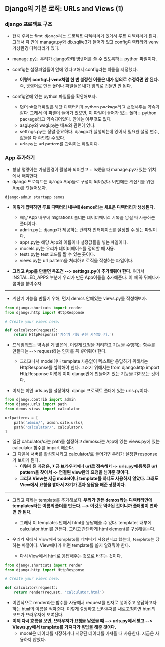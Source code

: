 ## Django의 기본 로직: URLs and Views (1)


### django 프로젝트 구조
- 현재 우리는 first-django라는 프로젝트 디렉터리가 있어서 루트 디렉터리가 된다. 그래서 이 안에 manage.py와 db.sqlite3가 들어가 있고 config디렉터리와 venv가상환경 디렉터리가 있다.
- manage.py는 우리가 django한테 명령어를 쓸 수 있도록하는 python 파일이다.
- config는 설정파일들이 안에 있다고해서 config라는 이름을 지정했다.
  - **이렇게 config나 venv처럼 한 번 설정한 이름은 내가 임의로 수정하면 안 된다.** 즉, 명령어로 만든 폴더나 파일들은 내가 임의로 건들면 안 된다.

- config안에 있는 python 파일들을 확인해보자.
  - 던더init던더파일은 해당 디렉터리가 python package라고 선언해주는 약속과 같다. 그래서 이 파일이 들어가 있으면, 이 파일이 들어가 있는 폴더는 python package라고 약속되어있다. 안에는 아무것도 없다.
  - asgi.py와 wsgi.py는 배포와 관련이 있다.
  - settings.py는 정말 중요하다. django가 실행되는데 있어서 필요한 설정 변수, 값들을 다 확인할 수 있다.
  - urls.py는 url pattern를 관리하는 파일이다.


### App 추가하기
- 항상 명령어는 가상환경이 활성화 되어있고 + ls했을 때 manage.py가 있는 위치에서 해야한다.
- django 프로젝트는 django App들로 구성이 되어있다. 이번에는 계산기를 위한 App를 만들어보자.

```terminal
django-admin startapp demos
```

- **이렇게 입력하면 루트 디렉터리 내부에 demos라는 새로운 디렉터리가 생성된다.**
  - 해당 App 내부에 migrations 폴더는 데이터베이스 기록을 남길 때 사용하는 폴더이다.
  - admin.py는 django가 제공하는 관리자 인터페이스를 설정할 수 있는 파일이다.
  - apps.py는 해당 App의 이름이나 설정값들을 넣는 파일이다.
  - models.py는 우리가 데이터베이스를 정의할 때 사용.
  - tests.py는 test 코드를 짤 수 있는 곳이다. 
  - views.py는 url pattern을 처리하고 로직을 작성하는 파일이다.

- **그리고 App를 만들면 무조건 --> settings.py에 추가해줘야 한다.** 여기서 INSTALLED_APPS 부분에 우리가 만든 App이름을 추가해준다. 이 때 꼭 뒤에다가 콤마를 붙여주자.

* * *
- 계산기 기능을 만들기 위해, 먼저 demos 안에있는 views.py를 작성해보자.

```python
from django.shortcuts import render
from django.http import HttpResponse

# Create your views here.

def calculator(request):
    return HttpResponse('계산기 기능 구현 시작입니다.')
```

- 프레임워크는 약속된 게 많은데, 이렇게 요청을 처리하고 기능을 수행하는 함수를 만들때는 --> request라는 인자를 꼭 넣어줘야 한다.
  - 그리고나서 model이나 template 사용없이 텍스트만 응답하기 위해서는 HttpResponse를 입력해야 한다. 그러기 위해서는 from django.http import HttpResponse 이렇게 이미 django안에 만들어져 있는 기능을 가져오는 것이다.

- 이제는 메인 urls.py를 설정하자. django 프로젝트 폴더에 있는 urls.py이다.

```python
from django.contrib import admin
from django.urls import path
from demos.views import calculator

urlpatterns = [
    path('admin/', admin.site.urls),
    path('calculator/', calculator),
]
```

- 일단 calculator/라는 path를 설정하고 demos라는 App에 있는 views.py에 있는 calculator 함수를 import 해준다.
- 그 다음에 서버를 활성화시키고 calculator/로 들어가면 우리가 설정한 response가 보이게 된다.
  - **이렇게 된 과정은, 지금 브라우저에서 url로 접속해서 -> urls.py에 등록된 url pattern을 찾아서 -> 연결된 view한테 요청을 넘겨준 것이다.**
  - **그리고 View는 지금 model이나 template를 하나도 사용하지 않았다. 그래도 View에서 요청을 받아서 자기가 혼자 응답을 해준 상황이다.**

* * *
- 그리고 이제는 template를 추가해보자. **우리가 만든 demos라는 디렉터리안에 templates라는 이름의 폴더를 만든다. --> 이것도 약속된 것이니까 폴더명이 변하면 안 된다.**
  - 그래서 이 templates 안에서 html를 응답해줄 수 있다. templates 내부에 calculator.html를 만든다. 그리고 간단하게 html element를 구성해놓는다.

- 우리가 위에서 View에서 template를 가져다가 사용한다고 했는데, template는 당하는 파일이다. View에다가 어떤 template를 쓸지 알려줘야 한다.
  - 다시 View에서 html로 응답해주는 것으로 바꾸는 것이다.

```python
from django.shortcuts import render
from django.http import HttpResponse

# Create your views here.

def calculator(request):
    return render(request, 'calculator.html')
```

- 이런식으로 render라는 함수를 사용해서 request를 인자로 넣어주고 응답하고자 하는 html의 이름을 적어준다. 이렇게 설정하고 브라우저를 새로고침하면 html의 코드가 브라우저에 보여진다.
- **이제 다시 흐름을 보면, 브라우저가 요청을 날렸을 때 --> urls.py에서 받고 --> Views.py에서 template를 가져다가 응답을 해준 것이다.**
  - model은 데이터를 저장하거나 저장된 데이터를 가져올 때 사용한다. 지금은 사용하지 않았다.
